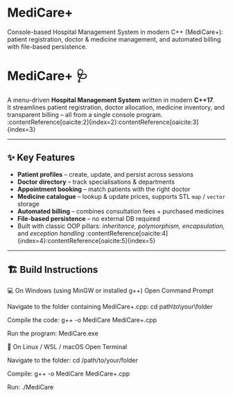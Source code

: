 # MediCare+
Console-based Hospital Management System in modern C++ (MediCare+): patient registration, doctor &amp; medicine management, and automated billing with file-based persistence.

# MediCare+ 🩺

A menu-driven **Hospital Management System** written in modern **C++17**.  
It streamlines patient registration, doctor allocation, medicine inventory, and transparent billing – all from a single console program. :contentReference[oaicite:2]{index=2}:contentReference[oaicite:3]{index=3}

---

## ✨ Key Features
- **Patient profiles** – create, update, and persist across sessions  
- **Doctor directory** – track specialisations & departments  
- **Appointment booking** – match patients with the right doctor  
- **Medicine catalogue** – lookup & update prices, supports STL `map` / `vector` storage  
- **Automated billing** – combines consultation fees + purchased medicines  
- **File-based persistence** – no external DB required  
- Built with classic OOP pillars: *inheritance, polymorphism, encapsulation,* and *exception handling* :contentReference[oaicite:4]{index=4}:contentReference[oaicite:5]{index=5}

---

## 🏗️ Build Instructions
💻 On Windows (using MinGW or installed g++)
Open Command Prompt

Navigate to the folder containing MediCare+.cpp:
cd path\to\your\folder

Compile the code:
g++ -o MediCare MediCare+.cpp

Run the program:
MediCare.exe

🐧 On Linux / WSL / macOS
Open Terminal

Navigate to the folder:
cd /path/to/your/folder

Compile:
g++ -o MediCare MediCare+.cpp

Run:
./MediCare
